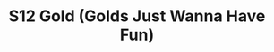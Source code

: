 ---
title: S12 Gold (Golds Just Wanna Have Fun)
permalink: "/teams/s12-gold"
teamslug: s12-gold
members:
- Clay Arnold - Captain
- Meredith Bell - Quarterback
- Ryan Boyle
- Rachel Browning
- Andrew Carr
- Jason Clevenger
- Paul Guequierre
- Joe Heron
- G. Derrick Hodge
- Binh Ly
- Craig Neiswanger
- Nick Spezia
- Chris Whitlow
- AJ Anderson (Supplemental)
teamid: 4172
name: S12 Gold
color: Golds Just Wanna Have Fun
division: ''
---